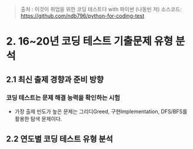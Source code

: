 > 출처 :  이것이 취업을 위한 코딩 테스트다 with 파이썬 (나동빈 저)
> 소스코드: https://github.com/ndb796/python-for-coding-test
 
# 2. 16~20년 코딩 테스트 기출문제 유형 분석
## 2.1 최신 출제 경향과 준비 방향
### 코딩 테스트는 문제 해결 능력을 확인하는 시험
- 가장 출제 빈도가 높은 문제는 그리디Greed, 구현Implementation, DFS/BFS를 활용한 탐색 문제이다.

## 2.2 연도별 코딩 테스트 유형 분석
